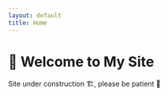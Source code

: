 ```yaml
---
layout: default
title: Home
---
```


# 👋 Welcome to My Site

Site under construction 🏗️, please be patient 🙏
